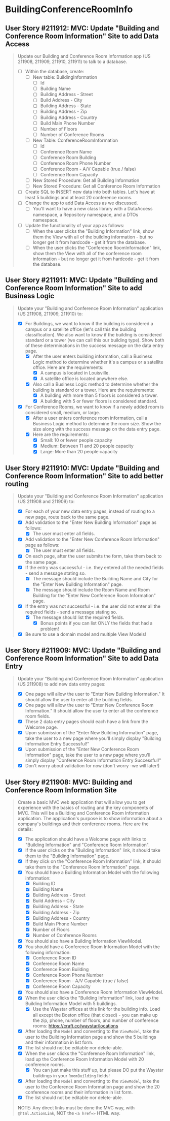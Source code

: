 BuildingConferenceRoomInfo
==========================

User Story #211912: MVC: Update "Building and Conference Room
Information" Site to add Data Access
------------------------------------

> Update our Building and Conference Room Information app (US 211908,
> 211909, 211910, 211911) to talk to a database.
>
> - [ ] Within the database, create:
>   - [ ] New table:  BuildingInformation
>     - [ ] Id
>     - [ ] Building Name
>     - [ ] Building Address - Street
>     - [ ] Build Address - City
>     - [ ] Building Address - State
>     - [ ] Building Address - Zip
>     - [ ] Building Address - Country
>     - [ ] Build Main Phone Number
>     - [ ] Number of Floors
>     - [ ] Number of Conference Rooms
>   - [ ] New Table:  ConferenceRoomInformation
>     - [ ] Id
>     - [ ] Conference Room Name
>     - [ ] Conference Room Building
>     - [ ] Conference Room Phone Number
>     - [ ] Conference Room - A/V Capable (true / false)
>     - [ ] Conference Room Capacity
>   - [ ] New Stored Procedure:  Get all Building Information
>   - [ ] New Stored Procedure:  Get all Conference Room Information
> - [ ] Create SQL to INSERT new data into both tables.  Let's have at
>   least 5 buildings and at least 20 conference rooms.
> - [ ] Change the app to add Data Access as we discussed.
>   - [ ] You'll want to have a new class library with a DataAccess
>     namespace, a Repository namespace, and a DTOs namespace.
> - [ ] Update the functionality of your app as follows:
>   - [ ] When the user clicks the "Building Information" link, show
>     them the View with all of the building information - but no longer
>     get it from hardcode - get it from the database.
>   - [ ] When the user clicks the "Conference RoomInformation" link,
>     show them the View with all of the conference room information -
>     but no longer get it from hardcode - get it from the database.

User Story #211911: MVC: Update "Building and Conference Room
Information" Site to add Business Logic
---------------------------------------

> Update your "Building and Conference Room Information" application (US
> 211908, 211909, 211910) to:
>
> - [x] For Buildings, we want to know if the building is considered a
>   campus or a satellite office (let's call this the building
>   classification). We also want to know if the building is considered
>   standard or a tower (we can call this our building type). Show both
>   of these determinations in the success message on the data entry
>   page.
>   - [x] After the user enters building information, call a Business
>     Logic method to determine whether it's a campus or a satellite
>     office. Here are the requirements:
>     - [x] A campus is located in Louisville.
>     - [x] A satellite office is located anywhere else.
>   - [x] Also call a Business Logic method to determine whether the
>     building is standard or a tower. Here are the requirements:
>     - [x] A building with more than 5 floors is considered a tower.
>     - [x] A building with 5 or fewer floors is considered standard.
> - [x] For Conference Rooms, we want to know if a newly added room is
>   considered small, medium, or large.
>   - [x] After a user enters conference room information, call a
>     Business Logic method to determine the room size. Show the size
>     along with the success message on the data entry page.
>   - [x] Here are the requirements:
>     - [x] Small: 10 or fewer people capacity
>     - [x] Medium: Between 11 and 20 people capacity
>     - [x] Large: More than 20 people capacity

User Story #211910: MVC: Update "Building and Conference Room
Information" Site to add better routing
---------------------------------------

> Update your "Building and Conference Room Information" application (US
> 211908 and 211909) to:
>
> - [x] For each of your new data entry pages, instead of routing to a
>   new page, route back to the same page.
> - [x] Add validation to the "Enter New Building Information" page as
>   follows:
>   - [x] The user must enter all fields.
> - [x] Add validation to the "Enter New Conference Room Information"
>   page as follows:
>   - [x] The user must enter all fields.
> - [x] On each page, after the user submits the form, take them back to
>   the same page.
> - [x] If the entry was successful - i.e. they entered all the needed
>   fields - send a message stating so.
>   - [x] The message should include the Building Name and City for the
>     "Enter New Building Information" page.
>   - [x] The message should include the Room Name and Room Building for
>     the "Enter New Conference Room Information" page.
> - [x] If the entry was not successful - i.e. the user did not enter
>   all the required fields - send a message stating so.
>   - [x] The message should list the required fields.
>     - [x] Bonus points if you can list ONLY the fields that had a
>       problem!
> - [x] Be sure to use a domain model and multiple View Models!

User Story #211909: MVC: Update "Building and Conference Room
Information" Site to add Data Entry
-----------------------------------

> Update your "Building and Conference Room Information" application (US
> 211908) to add new data entry pages:
>
> - [x] One page will allow the user to "Enter New Building
>   Information." It should allow the user to enter all the building
>   fields.
> - [x] One page will allow the user to "Enter New Conference Room
>   Information." It should allow the user to enter all the conference
>   room fields.
> - [x] These 2 data entry pages should each have a link from the
>   Welcome page.
> - [x] Upon submission of the "Enter New Building Information" page,
>   take the user to a new page where you'll simply display "Building
>   Information Entry Successful!"
> - [x] Upon submission of the "Enter New Conference Room Information"
>   page, take the user to a new page where you'll simply display
>   "Conference Room Information Entry Successful!"
> - [x] Don't worry about validation for now (don't worry -we will
>   later!)

User Story #211908: MVC: Building and Conference Room Information Site
----------------------------------------------------------------------

> Create a basic MVC web application that will allow you to get
> experience with the basics of routing and the key components of MVC.
> This will be a Building and Conference Room Information application.
> The application's purpose is to show information about a company's
> buildings and their conference rooms. Here are the details:
>
> - [x] The application should have a Welcome page with links to
>   "Building Information" and "Conference Room Information".
> - [x] If the user clicks on the "Building Information" link, it should
>   take them to the "Building Information" page.
> - [x] If they click on the "Conference Room Information" link, it
>   should take them to the "Conference Room Information" page.
> - [x] You should have a Building Information Model with the following
>   information:
>   - [x] Building ID
>   - [x] Building Name
>   - [x] Building Address - Street
>   - [x] Build Address - City
>   - [x] Building Address - State
>   - [x] Building Address - Zip
>   - [x] Building Address - Country
>   - [x] Build Main Phone Number
>   - [x] Number of Floors
>   - [x] Number of Conference Rooms
> - [x] You should also have a Building Information ViewModel.
> - [x] You should have a Conference Room Information Model with the
>   following information:
>   - [x] Conference Room ID
>   - [x] Conference Room Name
>   - [x] Conference Room Building
>   - [x] Conference Room Phone Number
>   - [x] Conference Room - A/V Capable (true / false)
>   - [x] Conference Room Capacity
> - [x] You should also have a Conference Room Information ViewModel.
> - [x] When the user clicks the "Building Information" link, load up
>   the Building Information Model with 5 buildings.
>   - [x] Use the Waystar offices at this link for the building info.
>   Load all except the Boston office (that closed) - you can make up
>   the zip, phone, number of floors, and number of conference rooms:
>   <https://craft.co/waystar/locations>
> - [x] After loading the `Model` and converting to the `ViewModel`,
>   take the user to the Building Information page and show the 5
>   buildings and their information in list form.
> - [x] The list should not be editable nor delete-able.
> - [x] When the user clicks the "Conference Room Information" link,
>   load up the Conference Room Information Model with 20 conference
>   rooms.
>   - [x] You can just make this stuff up, but please DO put the Waystar
>   buildings in your `RoomBuilding` fields!
> - [x] After loading the `Model` and converting to the `ViewModel`,
>   take the user to the Conference Room Information page and show the
>   20 conference rooms and their information in list form.
> - [x] The list should not be editable nor delete-able.
>
> NOTE: Any direct links must be done the MVC way, with
> `@html.ActionLink`, NOT the `<a href=>` HTML way.
